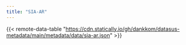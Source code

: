 ```yaml
---
title: "SIA-AR"
---
```


{{< remote-data-table "https://cdn.statically.io/gh/dankkom/datasus-metadata/main/metadata/data/sia-ar.json" >}}
